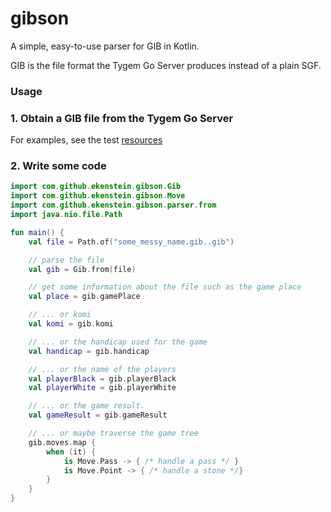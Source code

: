# gibson
A simple, easy-to-use parser for GIB in Kotlin.

GIB is the file format the Tygem Go Server produces instead of a plain SGF.

### Usage
### 1. Obtain a GIB file from the Tygem Go Server
For examples, see the test [resources](https://github.com/Ekenstein/gibson/tree/main/src/test/resources/games)
### 2. Write some code
```kotlin
import com.github.ekenstein.gibson.Gib
import com.github.ekenstein.gibson.Move
import com.github.ekenstein.gibson.parser.from
import java.nio.file.Path

fun main() {
    val file = Path.of("some_messy_name.gib..gib")

    // parse the file
    val gib = Gib.from(file)

    // get some information about the file such as the game place
    val place = gib.gamePlace

    // ... or komi
    val komi = gib.komi

    // ... or the handicap used for the game
    val handicap = gib.handicap

    // ... or the name of the players
    val playerBlack = gib.playerBlack
    val playerWhite = gib.playerWhite

    // ... or the game result.
    val gameResult = gib.gameResult

    // ... or maybe traverse the game tree
    gib.moves.map {
        when (it) {
            is Move.Pass -> { /* handle a pass */ }
            is Move.Point -> { /* handle a stone */}
        }
    }
}
```